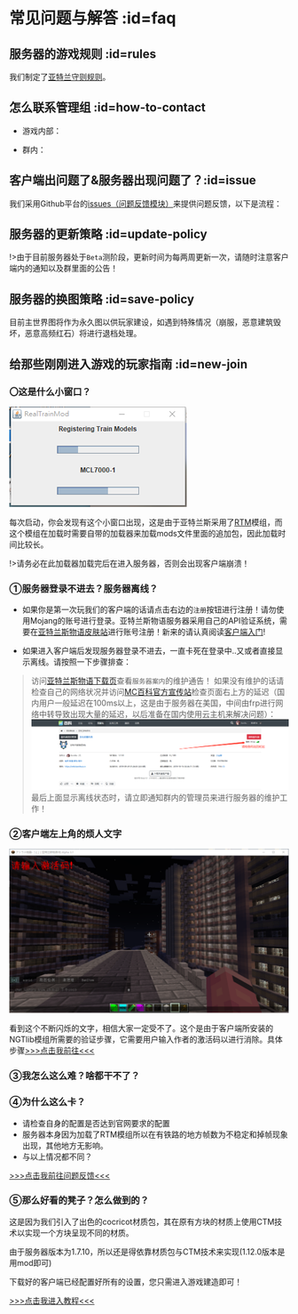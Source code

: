# 常见问题与解答 :id=faq

## 服务器的游戏规则 :id=rules

我们制定了[亚特兰守则规则](welcome/rules.md)。

## 怎么联系管理组 :id=how-to-contact

- 游戏内部：

- 群内：



## 客户端出问题了&服务器出现问题了？:id=issue

我们采用Github平台的[issues（问题反馈模块）](https://github.com/Kamikuz/Atorasumonogatarito/issues)来提供问题反馈，以下是流程：

>

## 服务器的更新策略 :id=update-policy

!>由于目前服务器处于`Beta`测阶段，更新时间为每两周更新一次，请随时注意客户端内的通知以及群里面的公告！

## 服务器的换图策略 :id=save-policy

目前主世界图将作为永久图以供玩家建设，如遇到特殊情况（崩服，恶意建筑毁坏，恶意高频红石）将进行退档处理。

## 给那些刚刚进入游戏的玩家指南 :id=new-join

### 〇这是什么小窗口？

![rtm](../assets/images/client/rtm.png)

每次启动，你会发现有这个小窗口出现，这是由于亚特兰斯采用了[RTM](mods/rtm.md)模组，而这个模组在加载时需要自带的加载器来加载mods文件里面的追加包，因此加载时间比较长。

!>请务必在此加载器加载完后在进入服务器，否则会出现客户端崩溃！

### ①服务器登录不进去？服务器离线？

- 如果你是第一次玩我们的客户端的话请点击右边的`注册`按钮进行注册！请勿使用Mojang的账号进行登录。亚特兰斯物语服务器采用自己的API验证系统，需要在[亚特兰斯物语皮肤站](https://mc.kamikuz.cn)进行账号注册！新来的请认真阅读[客户端入门](welcom/client.md)!

- 如果进入客户端后发现服务器登录不进去，一直卡死在登录中..又或者直接显示离线。请按照一下步骤排查：

>访问[亚特兰斯物语下载页](https://wiki.kamikuz.cn/download.html)查看`服务器案内`的维护通告！
>如果没有维护的话请检查自己的网络状况并访问[MC百科官方宣传站](https://play.mcmod.cn/sv20182663.html)检查页面右上方的延迟（国内用户一般延迟在100ms以上，这是由于服务器在美国，中间由frp进行网络中转导致出现大量的延迟，以后准备在国内使用云主机来解决问题）：
![ping](../assets/images/client/ping.png)
>最后上面显示离线状态时，请立即通知群内的管理员来进行服务器的维护工作！

### ②客户端左上角的烦人文字

![ngt](../assets/images/client/ngt.png)

看到这个不断闪烁的文字，相信大家一定受不了。这个是由于客户端所安装的NGTlib模组所需要的验证步骤，它需要用户输入作者的激活码以进行消除。具体步骤[>>>点击我前往<<<](mods/rtm.md#verfity)

### ③我怎么这么难？啥都干不了？



### ④为什么这么卡？

- 请检查自身的配置是否达到官网要求的配置
- 服务器本身因为加载了RTM模组所以在有铁路的地方帧数为不稳定和掉帧现象出现，其他地方无影响。
- 与以上情况都不同？

[>>>点击我前往问题反馈<<<](#issue)

### ⑤那么好看的凳子？怎么做到的？

这是因为我们引入了出色的cocricot材质包，其在原有方块的材质上使用CTM技术以实现一个方块呈现不同的材质。

由于服务器版本为1.7.10，所以还是得依靠材质包与CTM技术来实现(1.12.0版本是用mod即可)

下载好的客户端已经配置好所有的设置，您只需进入游戏建造即可！

[>>>点击我进入教程<<<](tutorials/cocricot.md)
